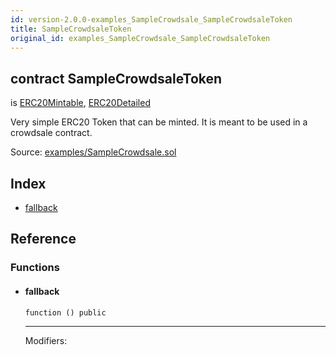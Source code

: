 ```yaml
---
id: version-2.0.0-examples_SampleCrowdsale_SampleCrowdsaleToken
title: SampleCrowdsaleToken
original_id: examples_SampleCrowdsale_SampleCrowdsaleToken
---
```


<div class="contract-doc"><div class="contract"><h2 class="contract-header"><span class="contract-kind">contract</span> SampleCrowdsaleToken</h2><p class="base-contracts"><span>is</span> <a href="token_ERC20_ERC20Mintable.html">ERC20Mintable</a><span>, </span><a href="token_ERC20_ERC20Detailed.html">ERC20Detailed</a></p><p class="description">Very simple ERC20 Token that can be minted. It is meant to be used in a crowdsale contract.</p><div class="source">Source: <a href="https://github.com/OpenZeppelin/zeppelin-solidity/blob/v2.0.0/contracts/examples/SampleCrowdsale.sol" target="_blank">examples/SampleCrowdsale.sol</a></div></div><div class="index"><h2>Index</h2><ul><li><a href="examples_SampleCrowdsale_SampleCrowdsaleToken.html#">fallback</a></li></ul></div><div class="reference"><h2>Reference</h2><div class="functions"><h3>Functions</h3><ul><li><div class="item function"><span id="fallback" class="anchor-marker"></span><h4 class="name">fallback</h4><div class="body"><code class="signature">function <strong></strong><span>() </span><span>public </span></code><hr/><dl><dt><span class="label-modifiers">Modifiers:</span></dt><dd></dd></dl></div></div></li></ul></div></div></div>
